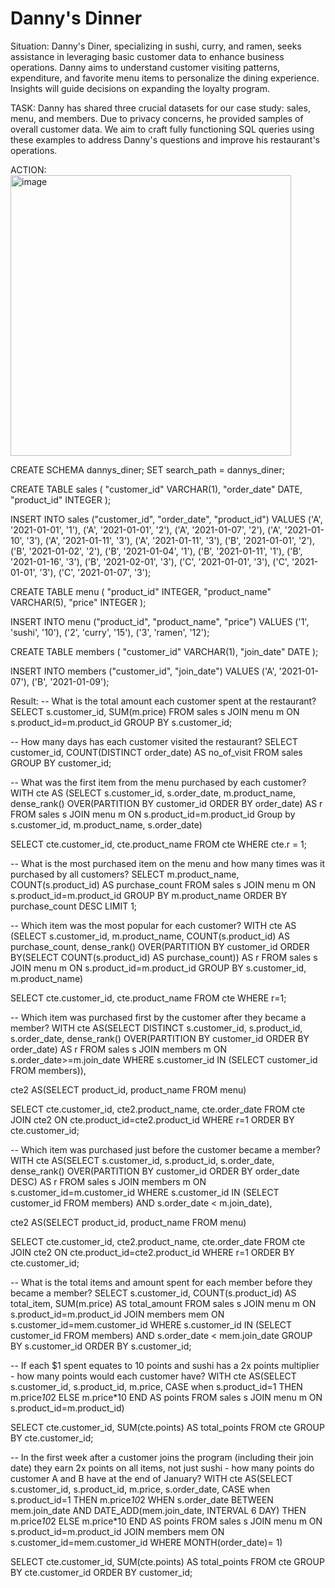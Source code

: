 # Danny's Dinner

Situation:
Danny's Diner, specializing in sushi, curry, and ramen, seeks assistance in leveraging basic customer data to enhance business operations. Danny aims to understand customer visiting patterns, expenditure, and favorite menu items to personalize the dining experience. Insights will guide decisions on expanding the loyalty program.

TASK:
Danny has shared three crucial datasets for our case study: sales, menu, and members. Due to privacy concerns, he provided samples of overall customer data. We aim to craft fully functioning SQL queries using these examples to address Danny's questions and improve his restaurant's operations.

ACTION:
<img width="449" alt="image" src="https://github.com/Sweta-Sah/Case_Study-1--SQL/assets/132820867/f0a34e75-f759-47c5-a3d8-c5681d7c481e">

CREATE SCHEMA dannys_diner;
SET search_path = dannys_diner;

CREATE TABLE sales (
  "customer_id" VARCHAR(1),
  "order_date" DATE,
  "product_id" INTEGER
);

INSERT INTO sales
  ("customer_id", "order_date", "product_id")
VALUES
  ('A', '2021-01-01', '1'),
  ('A', '2021-01-01', '2'),
  ('A', '2021-01-07', '2'),
  ('A', '2021-01-10', '3'),
  ('A', '2021-01-11', '3'),
  ('A', '2021-01-11', '3'),
  ('B', '2021-01-01', '2'),
  ('B', '2021-01-02', '2'),
  ('B', '2021-01-04', '1'),
  ('B', '2021-01-11', '1'),
  ('B', '2021-01-16', '3'),
  ('B', '2021-02-01', '3'),
  ('C', '2021-01-01', '3'),
  ('C', '2021-01-01', '3'),
  ('C', '2021-01-07', '3');
 

CREATE TABLE menu (
  "product_id" INTEGER,
  "product_name" VARCHAR(5),
  "price" INTEGER
);

INSERT INTO menu
  ("product_id", "product_name", "price")
VALUES
  ('1', 'sushi', '10'),
  ('2', 'curry', '15'),
  ('3', 'ramen', '12');
  

CREATE TABLE members (
  "customer_id" VARCHAR(1),
  "join_date" DATE
);

INSERT INTO members
  ("customer_id", "join_date")
VALUES
  ('A', '2021-01-07'),
  ('B', '2021-01-09');

Result:
-- What is the total amount each customer spent at the restaurant?
SELECT s.customer_id, SUM(m.price)
FROM sales s
JOIN menu m
ON s.product_id=m.product_id
GROUP BY s.customer_id;

-- How many days has each customer visited the restaurant?
SELECT customer_id, COUNT(DISTINCT order_date) AS no_of_visit
FROM sales
GROUP BY customer_id;

-- What was the first item from the menu purchased by each customer?
WITH cte AS (SELECT s.customer_id, s.order_date, m.product_name,
dense_rank() OVER(PARTITION BY customer_id ORDER BY order_date) AS r
FROM sales s
JOIN menu m
ON s.product_id=m.product_id
Group by s.customer_id, m.product_name, s.order_date)

SELECT cte.customer_id, cte.product_name
FROM cte
WHERE cte.r = 1;

-- What is the most purchased item on the menu and how many times was it purchased by all customers?
SELECT m.product_name, COUNT(s.product_id) AS purchase_count
FROM sales s
JOIN menu m
ON s.product_id=m.product_id
GROUP BY m.product_name
ORDER BY purchase_count DESC
LIMIT 1;

-- Which item was the most popular for each customer?
WITH cte AS (SELECT s.customer_id, m.product_name, COUNT(s.product_id) AS purchase_count,
dense_rank() OVER(PARTITION BY customer_id ORDER BY(SELECT COUNT(s.product_id) AS purchase_count)) AS r
FROM sales s
JOIN menu m
ON s.product_id=m.product_id
GROUP BY s.customer_id, m.product_name)

SELECT cte.customer_id, cte.product_name
FROM cte
WHERE r=1;

-- Which item was purchased first by the customer after they became a member?
WITH cte AS(SELECT DISTINCT s.customer_id, s.product_id, s.order_date,
dense_rank() OVER(PARTITION BY customer_id ORDER BY order_date) AS r
FROM sales s
JOIN members m
ON s.order_date>=m.join_date
WHERE s.customer_id IN (SELECT customer_id FROM members)),

cte2 AS(SELECT product_id, product_name FROM menu)

SELECT cte.customer_id, cte2.product_name, cte.order_date
FROM cte
JOIN cte2 ON cte.product_id=cte2.product_id
WHERE r=1
ORDER BY cte.customer_id;

-- Which item was purchased just before the customer became a member?
WITH cte AS(SELECT s.customer_id, s.product_id, s.order_date,
dense_rank() OVER(PARTITION BY customer_id ORDER BY order_date DESC) AS r
FROM sales s
JOIN members m
ON s.customer_id=m.customer_id
WHERE s.customer_id IN (SELECT customer_id FROM members) AND s.order_date < m.join_date),

cte2 AS(SELECT product_id, product_name FROM menu)

SELECT cte.customer_id, cte2.product_name, cte.order_date
FROM cte
JOIN cte2 ON cte.product_id=cte2.product_id
WHERE r=1
ORDER BY cte.customer_id;

-- What is the total items and amount spent for each member before they became a member?
SELECT s.customer_id, COUNT(s.product_id) AS total_item, SUM(m.price) AS total_amount
FROM sales s
JOIN menu m
ON s.product_id=m.product_id
JOIN members mem
ON s.customer_id=mem.customer_id
WHERE s.customer_id IN (SELECT customer_id FROM members) AND s.order_date < mem.join_date
GROUP BY s.customer_id
ORDER BY s.customer_id;

-- If each $1 spent equates to 10 points and sushi has a 2x points multiplier - how many points would each customer have?
WITH cte AS(SELECT s.customer_id, s.product_id, m.price,
CASE when s.product_id=1 THEN m.price*10*2 ELSE m.price*10 END AS points 
FROM sales s
JOIN menu m
ON s.product_id=m.product_id)

SELECT cte.customer_id, SUM(cte.points) AS total_points
FROM cte
GROUP BY cte.customer_id;

-- In the first week after a customer joins the program (including their join date) they earn 2x points on all items, not just sushi - how many points do customer A and B have at the end of January?
WITH cte AS(SELECT s.customer_id, s.product_id, m.price, s.order_date,
CASE when s.product_id=1 THEN m.price*10*2 
WHEN s.order_date BETWEEN mem.join_date AND DATE_ADD(mem.join_date, INTERVAL 6 DAY) THEN m.price*10*2 
ELSE m.price*10 END AS points 
FROM sales s
JOIN menu m
ON s.product_id=m.product_id
JOIN members mem
ON s.customer_id=mem.customer_id
WHERE MONTH(order_date)= 1)

SELECT cte.customer_id, SUM(cte.points) AS total_points
FROM cte
GROUP BY cte.customer_id
ORDER BY customer_id;
